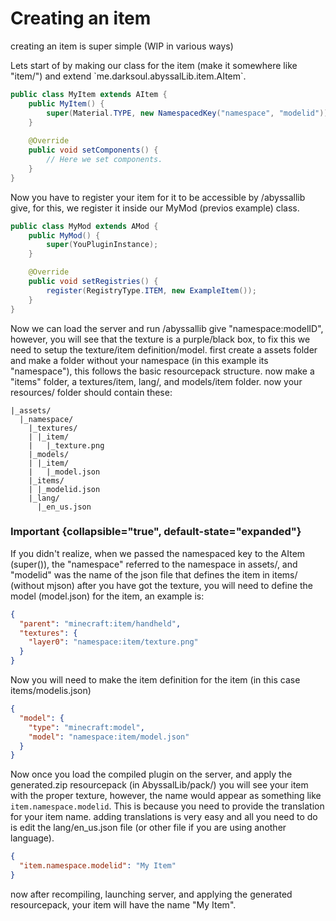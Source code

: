 # Creating an item

creating an item is super simple (WIP in various ways)

<procedure title="Creating the item">
<step>
Lets start of by making our class for the item (make it somewhere like "item/") and extend `me.darksoul.abyssalLib.item.AItem`.

```Java
public class MyItem extends AItem {
    public MyItem() {
        super(Material.TYPE, new NamespacedKey("namespace", "modelid"));
    }
    
    @Override
    public void setComponents() {
        // Here we set components.
    }
}
```
</step>
<step>
Now you have to register your item for it to be accessible by /abyssallib give, for this, we register it inside our MyMod (previos example) class.

```Java
public class MyMod extends AMod {
    public MyMod() {
        super(YouPluginInstance);
    }

    @Override
    public void setRegistries() {
        register(RegistryType.ITEM, new ExampleItem());
    }
}
```
</step>
<step>
Now we can load the server and run /abyssallib give "namespace:modelID", however, you will see that the texture is a purple/black box, to fix this we need to setup the texture/item definition/model.
first create a assets folder and make a folder without your namespace (in this example its "namespace"), this follows the basic resourcepack structure. now make a "items" folder, a textures/item, lang/, and models/item folder.
now your resources/ folder should contain these:

```
|_assets/
  |_namespace/
    |_textures/
    | |_item/
    |   |_texture.png
    |_models/
    | |_item/
    |   |_model.json
    |_items/
    | |_modelid.json
    |_lang/
      |_en_us.json
```

### Important {collapsible="true", default-state="expanded"}
If you didn't realize, when we passed the namespaced key to the AItem (super()), the "namespace" referred to the namespace in assets/, and "modelid" was the name of the json file that defines the item in items/ (without mjson)
</step>
<step>
after you have got the texture, you will need to define the model (model.json) for the item, an example is:

```json
{
  "parent": "minecraft:item/handheld",
  "textures": {
    "layer0": "namespace:item/texture.png"
  }
}
```
</step>
<step>
Now you will need to make the item definition for the item (in this case items/modelis.json)

```json
{
  "model": {
    "type": "minecraft:model",
    "model": "namespace:item/model.json"
  }
}
```

Now once you load the compiled plugin on the server, and apply the generated.zip resourcepack (in AbyssalLib/pack/) you will see your item with the proper texture, however, the name would appear as something like `item.namespace.modelid`. This is because you need to provide the translation for your item name.
</step>
<step>
adding translations is very easy and all you need to do is edit the lang/en_us.json file (or other file if you are using another language).

```json
{
  "item.namespace.modelid": "My Item"
}
```

now after recompiling, launching  server, and applying the generated resourcepack, your item will have the name "My Item".
</step>
</procedure>